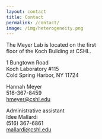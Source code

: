 ```yaml
---
layout: contact
title: Contact
permalink: /contact/
image: /img/heterogeneity.png
---
```


The Meyer Lab is located on the first  
floor of the Koch Building at CSHL.

1 Bungtown Road  
Koch Laboratory #115  
Cold Spring Harbor, NY 11724  

Hannah Meyer  
516-367-8459  
hmeyer@cshl.edu  

Administrative assistant  
Idee Mallardi  
(516) 367-6861  
mallardi@cshl.edu  
